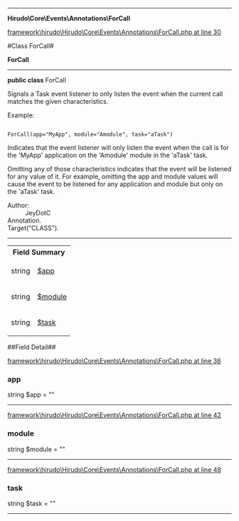 

- - -

**Hirudo\Core\Events\Annotations\ForCall**


<a href="https://github.com/JeyDotC/Hirudo/blob/master/framework/hirudo/Hirudo/Core/Events/Annotations/ForCall.php#L30" target='_blank'>framework\hirudo\Hirudo\Core\Events\Annotations\ForCall.php at line 30</a>

#Class ForCall#

**ForCall**




- - -

<p><strong>public  class</strong> <span>ForCall</span></p>

<div class="comment" id="overview_description"><p><p>Signals a Task event listener to only listen the event
when the current call matches the given characteristics.</p></p><p>Example:</p><p><code>
ForCall(app="MyApp", module="Amodule", task="aTask")
</code></p><p><p>Indicates that the event listener will only listen the event when the call
is for the 'MyApp' application on the 'Amodule' module in the 'aTask' task.</p></p><p><p>Omitting any of those characteristics indicates that the event will be
listened for any value of it. For example, omitting the app and module values
will cause the event to be listened for any application and module but only on
the 'aTask' task.</p></p></div>

<dl>
<dt>Author:</dt>
<dd>JeyDotC</dd>
<dt>Annotation.</dt>
<dt>Target("CLASS").</dt>
</dl>


<hr />



<table id="summary_field">
<tr><th colspan="2">Field Summary</th></tr>
<tr>
<td><span class='k'></span> <span class='nx'>string</span></td>
<td class="description"><p class="name" ><a href="https://github.com/JeyDotC/Hirudo-docs/blob/master/Hirudo/Core/Events/Annotations/ForCall.md#app"> $app</a>
                                </p><p class="description"></p></td>
</tr>
<tr>
<td><span class='k'></span> <span class='nx'>string</span></td>
<td class="description"><p class="name" ><a href="https://github.com/JeyDotC/Hirudo-docs/blob/master/Hirudo/Core/Events/Annotations/ForCall.md#module"> $module</a>
                                </p><p class="description"></p></td>
</tr>
<tr>
<td><span class='k'></span> <span class='nx'>string</span></td>
<td class="description"><p class="name" ><a href="https://github.com/JeyDotC/Hirudo-docs/blob/master/Hirudo/Core/Events/Annotations/ForCall.md#task"> $task</a>
                                </p><p class="description"></p></td>
</tr>
</table>

##Field Detail##

<a href="https://github.com/JeyDotC/Hirudo/blob/master/framework/hirudo/Hirudo/Core/Events/Annotations/ForCall.php#L36" target='_blank'>framework\hirudo\Hirudo\Core\Events\Annotations\ForCall.php at line 36</a>

<h3 id="app">app</h3>
<span class='k'></span> <span class='nx'>string</span><span class='no'> $app</span><span class='o'> = &quot;&quot;</span>

<div class="details">
<p></p>
</div>

- - -


<a href="https://github.com/JeyDotC/Hirudo/blob/master/framework/hirudo/Hirudo/Core/Events/Annotations/ForCall.php#L42" target='_blank'>framework\hirudo\Hirudo\Core\Events\Annotations\ForCall.php at line 42</a>

<h3 id="module">module</h3>
<span class='k'></span> <span class='nx'>string</span><span class='no'> $module</span><span class='o'> = &quot;&quot;</span>

<div class="details">
<p></p>
</div>

- - -


<a href="https://github.com/JeyDotC/Hirudo/blob/master/framework/hirudo/Hirudo/Core/Events/Annotations/ForCall.php#L48" target='_blank'>framework\hirudo\Hirudo\Core\Events\Annotations\ForCall.php at line 48</a>

<h3 id="task">task</h3>
<span class='k'></span> <span class='nx'>string</span><span class='no'> $task</span><span class='o'> = &quot;&quot;</span>

<div class="details">
<p></p>
</div>

- - -

